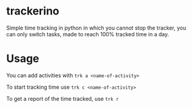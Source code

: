 # trackerino
Simple time tracking in python in which you cannot stop the tracker, you can only switch tasks, made to reach 100% tracked time in a day.

# Usage
You can add activities with `trk a <name-of-activity>`

To start tracking time use `trk c <name-of-activity>`

To get a report of the time tracked, use `trk r`
